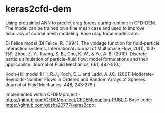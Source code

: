# keras2cfd-dem
Using pretrained ANN to predict drag forces during runtime in CFD-DEM. The model can be trained on a fine mesh case and used to improve accuracy of coarse mesh modeling.
Base drag force models are:

Di Felice model (Di Felice, R. (1994). The voidage function for fluid-particle interaction systems. International Journal of Multiphase Flow, 20(1), 153-159.
Zhou, Z. Y., Kuang, S. B., Chu, K. W., & Yu, A. B. (2010). Discrete particle simulation of particle–fluid flow: model formulations and their applicability. Journal of Fluid Mechanics, 661, 482-510.)

Koch-Hill model (Hill, R.J., Koch, D.L. and Ladd, A.J.C. (2001) Moderate-Reynolds-Number Flows in Ordered and Random Arrays of Spheres. Journal of Fluid Mechanics, 448, 243-278.)


Implemented within CFDEMproject - https://github.com/CFDEMproject/CFDEMcoupling-PUBLIC
Base code: https://github.com/gosha20777/keras2cpp
